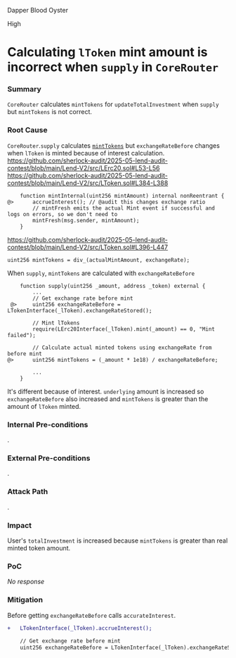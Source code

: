 Dapper Blood Oyster

High

# Calculating `lToken` mint amount is incorrect when `supply` in `CoreRouter`

### Summary

`CoreRouter` calculates `mintTokens` for `updateTotalInvestment` when `supply` but `mintTokens` is not correct.

### Root Cause

`CoreRouter`.`supply` calculates [`mintTokens`](https://github.com/sherlock-audit/2025-05-lend-audit-contest/blob/main/Lend-V2/src/LayerZero/CoreRouter.sol#L73-L80) but `exchangeRateBefore` changes when `lToken` is minted because of interest calculation.
https://github.com/sherlock-audit/2025-05-lend-audit-contest/blob/main/Lend-V2/src/LErc20.sol#L53-L56
https://github.com/sherlock-audit/2025-05-lend-audit-contest/blob/main/Lend-V2/src/LToken.sol#L384-L388
```solidity
    function mintInternal(uint256 mintAmount) internal nonReentrant {
@>      accrueInterest(); // @audit this changes exchange ratio
        // mintFresh emits the actual Mint event if successful and logs on errors, so we don't need to
        mintFresh(msg.sender, mintAmount);
    }
```
https://github.com/sherlock-audit/2025-05-lend-audit-contest/blob/main/Lend-V2/src/LToken.sol#L396-L447
```solidity
uint256 mintTokens = div_(actualMintAmount, exchangeRate);
```
When `supply`, `mintTokens` are calculated with `exchangeRateBefore`
```solidity
    function supply(uint256 _amount, address _token) external {
        ...
        // Get exchange rate before mint
 @>     uint256 exchangeRateBefore = LTokenInterface(_lToken).exchangeRateStored();

        // Mint lTokens
        require(LErc20Interface(_lToken).mint(_amount) == 0, "Mint failed");

        // Calculate actual minted tokens using exchangeRate from before mint
@>      uint256 mintTokens = (_amount * 1e18) / exchangeRateBefore;

		...
    }
```
It's different because of interest. `underlying` amount is increased so `exchangeRateBefore` also increased and  `mintTokens` is greater than the amount of `lToken` minted.

### Internal Pre-conditions

.

### External Pre-conditions

.

### Attack Path

.

### Impact

User's `totalInvestment` is increased because `mintTokens` is greater than real minted token amount.

### PoC

_No response_

### Mitigation

Before getting `exchangeRateBefore` calls `accurateInterest`.
```diff
+   LTokenInterface(_lToken).accrueInterest();
		
	// Get exchange rate before mint
	uint256 exchangeRateBefore = LTokenInterface(_lToken).exchangeRateStored();
```